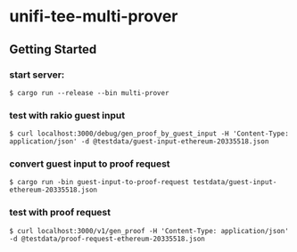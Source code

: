 # unifi-tee-multi-prover


## Getting Started

### start server:
```
$ cargo run --release --bin multi-prover
```

### test with rakio guest input
```
$ curl localhost:3000/debug/gen_proof_by_guest_input -H 'Content-Type: application/json' -d @testdata/guest-input-ethereum-20335518.json
```

### convert guest input to proof request
```
$ cargo run -bin guest-input-to-proof-request testdata/guest-input-ethereum-20335518.json
```

### test with proof request
```
$ curl localhost:3000/v1/gen_proof -H 'Content-Type: application/json' -d @testdata/proof-request-ethereum-20335518.json
```